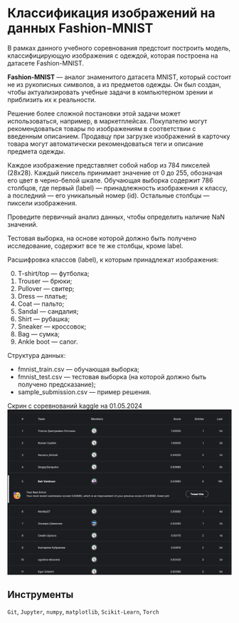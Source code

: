 # Классификация изображений на данных Fashion-MNIST

В рамках данного учебного соревнования предстоит построить модель, классифицирующую изображения с одеждой, которая построена на датасете Fashion-MNIST. 

**Fashion-MNIST** — аналог знаменитого датасета MNIST, который состоит не из рукописных символов, а из предметов одежды. Он был создан, чтобы актуализировать учебные задачи в компьютерном зрении и приблизить их к реальности.

Решение более сложной постановки этой задачи может использоваться, например, в маркетплейсах. Покупателю могут рекомендоваться товары по изображениям в соответствии с введенным описанием. Продавцу при загрузке изображений в карточку товара могут автоматически рекомендоваться теги и описание предмета одежды.

Каждое изображение представляет собой набор из 784 пикселей (28x28). Каждый пиксель принимает значение от 0 до 255, обозначая его цвет в черно-белой шкале. Обучающая выборка содержит 786 столбцов, где первый (label) — принадлежность изображения к классу, а последний — его уникальный номер (id). Остальные столбцы — пиксели изображения.

Проведите первичный анализ данных, чтобы определить наличие NaN значений.

Тестовая выборка, на основе которой должно быть получено исследование, содержит все те же столбцы, кроме label.

Расшифровка классов (label), к которым принадлежат изображения:

0. T-shirt/top — футболка;
1. Trouser — брюки;
2. Pullover — свитер;
3. Dress — платье;
4. Coat — пальто;
5. Sandal — сандалия;
6. Shirt — рубашка;
7. Sneaker — кроссовок;
8. Bag — сумка;
9. Ankle boot — сапог.

Структура данных:

- fmnist_train.csv — обучающая выборка;
- fmnist_test.csv — тестовая выборка (на которой должно быть получено предсказание);
- sample_submission.csv — пример решения.

Скрин с соревнований kaggle на 01.05.2024
![Таблица с kaggle](screenshot.png)

## Инструменты
`Git`, `Jupyter`, `numpy`, `matplotlib`, `Scikit-Learn`, `Torch`